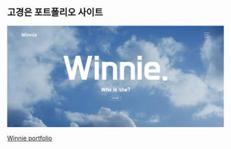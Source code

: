 ## 고경은 포트폴리오 사이트

<img src="./images/main.jpg">

<a href="http://gaeng0.dothome.co.kr/myself/page/about.html">Winnie portfolio</a>


